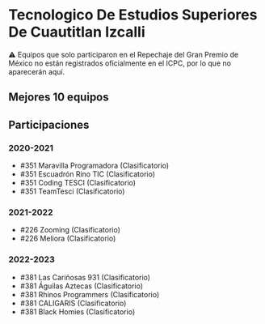 # Tecnologico De Estudios Superiores De Cuautitlan Izcalli

:warning: Equipos que solo participaron en el Repechaje del Gran Premio de México no están registrados oficialmente en el ICPC, por lo que no aparecerán aquí.

## Mejores 10 equipos


## Participaciones

### 2020-2021

- #351 Maravilla Programadora (Clasificatorio)
- #351 Escuadrón Rino TIC (Clasificatorio)
- #351 Coding TESCI (Clasificatorio)
- #351 TeamTesci (Clasificatorio)

### 2021-2022

- #226 Zooming (Clasificatorio)
- #226 Meliora (Clasificatorio)

### 2022-2023

- #381 Las Cariñosas 931 (Clasificatorio)
- #381 Águilas Aztecas (Clasificatorio)
- #381 Rhinos Programmers (Clasificatorio)
- #381 CALIGARIS (Clasificatorio)
- #381 Black Homies (Clasificatorio)



